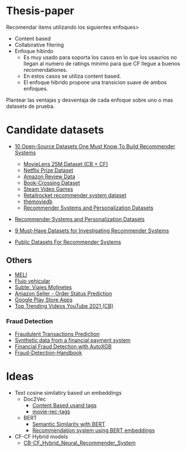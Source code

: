 # Thesis-paper

Recomendar items utilizando los siguientes enfoques>

* Content based
* Collabirative fitering
* Enfoque hibirdo
  * Es muy usado para soporta los casos en lo que los usaurios no llegan al numero de ratings minimo para que CF llegue a buenos recomendationes.
  * En estos casos se utiliza content based.
  * El enfoque hibrido propone una transicion suave de ambos enfoques.

Plantear las ventajas y desventaja de cada enfoque sobre uno o mas datasets de prueba.

# Candidate datasets

* [10 Open-Source Datasets One Must Know To Build Recommender Systems](https://analyticsindiamag.com/10-open-source-datasets-one-must-know-to-build-recommender-systems/)
  * [MovieLens 25M Dataset (CB + CF)](https://grouplens.org/datasets/movielens/25m/)
  * [Netflix Prize Dataset](http://academictorrents.com/details/9b13183dc4d60676b773c9e2cd6de5e5542cee9a)
  * [Amazon Review Data](https://nijianmo.github.io/amazon/index.html)
  * [ Book-Crossing Dataset ](http://www2.informatik.uni-freiburg.de/~cziegler/BX/)
  * [Steam Video Games](https://www.kaggle.com/tamber/steam-video-games/data)
  * [Retailrocket recommender system dataset](https://academictorrents.com/details/9b13183dc4d60676b773c9e2cd6de5e5542cee9a)
  * [themoviedb](https://www.themoviedb.org/)
  * [Recommender Systems and Personalization Datasets](https://cseweb.ucsd.edu//~jmcauley/datasets.html)

* [Recommender Systems and Personalization Datasets](https://cseweb.ucsd.edu/~jmcauley/datasets.html)
* [9 Must-Have Datasets for Investigating Recommender Systems](https://www.kdnuggets.com/2016/02/nine-datasets-investigating-recommender-systems.html)
* [Public Datasets For Recommender Systems](https://www.kdnuggets.com/2016/02/nine-datasets-investigating-recommender-systems.html)


## Others

* [MELI](https://ml-challenge.mercadolibre.com/downloads)
* [Flujo vehicular](https://data.buenosaires.gob.ar/dataset/flujo-vehicular-anillo-digital)
* [Subte: Viajes Molinetes](https://data.buenosaires.gob.ar/dataset/subte-viajes-molinetes)
* [Amazon Seller - Order Status Prediction](https://www.kaggle.com/datasets/pranalibose/amazon-seller-order-status-prediction)
* [Google Play Store Apps](https://www.kaggle.com/datasets/lava18/google-play-store-apps)
* [Top Trending Videos YouTube 2021 (CB)](https://www.kaggle.com/datasets/jyotmakadiya/top-trending-videos-youtube-2021)

### Fraud Detection

* [Fraudulent Transactions Prediction](https://www.kaggle.com/datasets/vardhansiramdasu/fraudulent-transactions-prediction)
* [Synthetic data from a financial payment system](https://www.kaggle.com/datasets/ealaxi/banksim1?__hstc=85560646.8b68208c2cdf02b53165de11d1a85d9a.1648507363022.1648507363022.1648507363022.1&__hssc=85560646.1.1648507363023&__hsfp=1102817207&hsCtaTracking=ad4c7fb9-b5d6-439a-a0a6-d8fe02b396ba%7C5dec6e6c-7cdc-4a37-a36f-09b663918b82)
* [Financial Fraud Detection with AutoXGB](https://towardsdatascience.com/autoxgb-for-financial-fraud-detection-f88f30d4734a)
* [Fraud-Detection-Handbook](https://github.com/Fraud-Detection-Handbook)

# Ideas

* Text cosine similatiry based un embeddings
  * Doc2Vec
    * [Content Based usand tags](https://towardsdatascience.com/how-to-build-a-simple-movie-recommender-system-with-tags-b9ab5cb3b616)
    * [movie-rec-tags](https://github.com/JohnsonKuan/movie-rec-tags) 
  * BERT
    * [Semantic Similarity with BERT](https://keras.io/examples/nlp/semantic_similarity_with_bert/)
    * [Recommendation system using BERT embeddings](https://medium.com/analytics-vidhya/recommendation-system-using-bert-embeddings-1d8de5fc3c56)
* CF-CF Hybrid models
  * [CB-CF_Hybrid_Neural_Recommender_System](https://github.com/rengongzhizang/CB-CF_Hybrid_Neural_Recommender_System)
 
